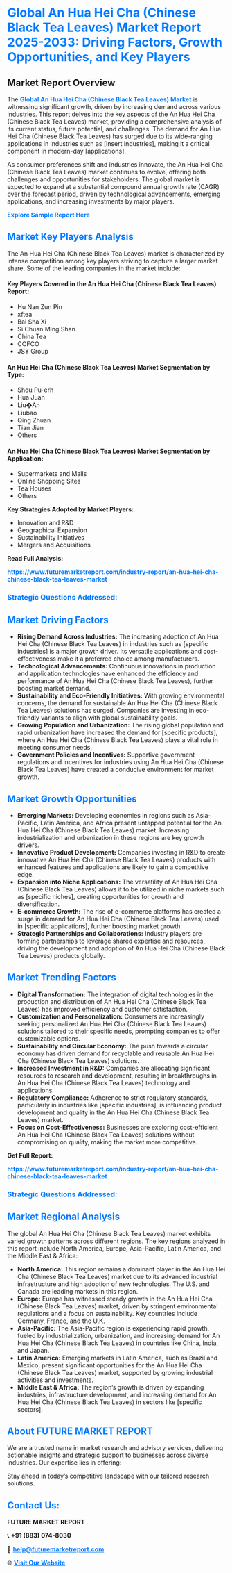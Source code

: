 <h1 style="color: #007BFF;">Global An Hua Hei Cha (Chinese Black Tea Leaves) Market Report 2025-2033: Driving Factors, Growth Opportunities, and Key Players</h1>

<section id="overview">
<h2>Market Report Overview</h2>
<p>The <a href="https://www.futuremarketreport.com/industry-report/an-hua-hei-cha-chinese-black-tea-leaves-market" style="color: #007BFF; text-decoration: none;"><strong>Global An Hua Hei Cha (Chinese Black Tea Leaves) Market</strong></a> is witnessing significant growth, driven by increasing demand across various industries. This report delves into the key aspects of the An Hua Hei Cha (Chinese Black Tea Leaves) market, providing a comprehensive analysis of its current status, future potential, and challenges. The demand for An Hua Hei Cha (Chinese Black Tea Leaves) has surged due to its wide-ranging applications in industries such as [insert industries], making it a critical component in modern-day [applications].</p>
<p>As consumer preferences shift and industries innovate, the An Hua Hei Cha (Chinese Black Tea Leaves) market continues to evolve, offering both challenges and opportunities for stakeholders. The global market is expected to expand at a substantial compound annual growth rate (CAGR) over the forecast period, driven by technological advancements, emerging applications, and increasing investments by major players.</p>
</section>

<section id="overview">
<p><a href="https://www.futuremarketreport.com/request-sample/reportId=55900" style="color: #007BFF; text-decoration: none;"><strong>Explore Sample Report Here</strong></a></p>
</section>

<section id="key-players">
<h2 style="color: #007BFF;">Market Key Players Analysis</h2>
<p>The An Hua Hei Cha (Chinese Black Tea Leaves) market is characterized by intense competition among key players striving to capture a larger market share. Some of the leading companies in the market include:</p>
<h4>Key Players Covered in the An Hua Hei Cha (Chinese Black Tea Leaves) Report:</h4>
<ul><li>Hu Nan Zun Pin</li><li>xftea</li><li>Bai Sha Xi</li><li>Si Chuan Ming Shan</li><li>China Tea</li><li>COFCO</li><li>JSY Group</li></ul>
<h4>An Hua Hei Cha (Chinese Black Tea Leaves) Market Segmentation by Type:</h4>
<ul><li>Shou Pu-erh</li><li>Hua Juan</li><li>Liu�An</li><li>Liubao</li><li>Qing Zhuan</li><li>Tian Jian</li><li>Others</li></ul>

<h4>An Hua Hei Cha (Chinese Black Tea Leaves) Market Segmentation by Application:</h4>
<ul><li>Supermarkets and Malls</li><li>Online Shopping Sites</li><li>Tea Houses</li><li>Others</li></ul>
<p><strong>Key Strategies Adopted by Market Players:</strong></p>
<ul>
<li>Innovation and R&D</li>
<li>Geographical Expansion</li>
<li>Sustainability Initiatives</li>
<li>Mergers and Acquisitions</li>
</ul>
</section>

<section>
<p><strong>Read Full Analysis: </strong></p><a href="https://www.futuremarketreport.com/industry-report/an-hua-hei-cha-chinese-black-tea-leaves-market" style="color: #007BFF; text-decoration: none;"><strong>https://www.futuremarketreport.com/industry-report/an-hua-hei-cha-chinese-black-tea-leaves-market</strong></a>
<h3 style="color: #007BFF;">Strategic Questions Addressed:</h3>
</section>

<section id="driving-factors">
<h2 style="color: #007BFF;">Market Driving Factors</h2>
<ul>
<li><strong>Rising Demand Across Industries:</strong> The increasing adoption of An Hua Hei Cha (Chinese Black Tea Leaves) in industries such as [specific industries] is a major growth driver. Its versatile applications and cost-effectiveness make it a preferred choice among manufacturers.</li>
<li><strong>Technological Advancements:</strong> Continuous innovations in production and application technologies have enhanced the efficiency and performance of An Hua Hei Cha (Chinese Black Tea Leaves), further boosting market demand.</li>
<li><strong>Sustainability and Eco-Friendly Initiatives:</strong> With growing environmental concerns, the demand for sustainable An Hua Hei Cha (Chinese Black Tea Leaves) solutions has surged. Companies are investing in eco-friendly variants to align with global sustainability goals.</li>
<li><strong>Growing Population and Urbanization:</strong> The rising global population and rapid urbanization have increased the demand for [specific products], where An Hua Hei Cha (Chinese Black Tea Leaves) plays a vital role in meeting consumer needs.</li>
<li><strong>Government Policies and Incentives:</strong> Supportive government regulations and incentives for industries using An Hua Hei Cha (Chinese Black Tea Leaves) have created a conducive environment for market growth.</li>
</ul>
</section>

<section id="growth-opportunities">
<h2 style="color: #007BFF;">Market Growth Opportunities</h2>
<ul>
<li><strong>Emerging Markets:</strong> Developing economies in regions such as Asia-Pacific, Latin America, and Africa present untapped potential for the An Hua Hei Cha (Chinese Black Tea Leaves) market. Increasing industrialization and urbanization in these regions are key growth drivers.</li>
<li><strong>Innovative Product Development:</strong> Companies investing in R&D to create innovative An Hua Hei Cha (Chinese Black Tea Leaves) products with enhanced features and applications are likely to gain a competitive edge.</li>
<li><strong>Expansion into Niche Applications:</strong> The versatility of An Hua Hei Cha (Chinese Black Tea Leaves) allows it to be utilized in niche markets such as [specific niches], creating opportunities for growth and diversification.</li>
<li><strong>E-commerce Growth:</strong> The rise of e-commerce platforms has created a surge in demand for An Hua Hei Cha (Chinese Black Tea Leaves) used in [specific applications], further boosting market growth.</li>
<li><strong>Strategic Partnerships and Collaborations:</strong> Industry players are forming partnerships to leverage shared expertise and resources, driving the development and adoption of An Hua Hei Cha (Chinese Black Tea Leaves) products globally.</li>
</ul>
</section>

<section id="trending-factors">
<h2 style="color: #007BFF;">Market Trending Factors</h2>
<ul>
<li><strong>Digital Transformation:</strong> The integration of digital technologies in the production and distribution of An Hua Hei Cha (Chinese Black Tea Leaves) has improved efficiency and customer satisfaction.</li>
<li><strong>Customization and Personalization:</strong> Consumers are increasingly seeking personalized An Hua Hei Cha (Chinese Black Tea Leaves) solutions tailored to their specific needs, prompting companies to offer customizable options.</li>
<li><strong>Sustainability and Circular Economy:</strong> The push towards a circular economy has driven demand for recyclable and reusable An Hua Hei Cha (Chinese Black Tea Leaves) solutions.</li>
<li><strong>Increased Investment in R&D:</strong> Companies are allocating significant resources to research and development, resulting in breakthroughs in An Hua Hei Cha (Chinese Black Tea Leaves) technology and applications.</li>
<li><strong>Regulatory Compliance:</strong> Adherence to strict regulatory standards, particularly in industries like [specific industries], is influencing product development and quality in the An Hua Hei Cha (Chinese Black Tea Leaves) market.</li>
<li><strong>Focus on Cost-Effectiveness:</strong> Businesses are exploring cost-efficient An Hua Hei Cha (Chinese Black Tea Leaves) solutions without compromising on quality, making the market more competitive.</li>
</ul>
</section>

<section>
<p><strong>Get Full Report: </strong></p><a href="https://www.futuremarketreport.com/industry-report/an-hua-hei-cha-chinese-black-tea-leaves-market" style="color: #007BFF; text-decoration: none;"><strong>https://www.futuremarketreport.com/industry-report/an-hua-hei-cha-chinese-black-tea-leaves-market</strong></a>
<h3 style="color: #007BFF;">Strategic Questions Addressed:</h3>
</section>


<section id="regional-analysis">
<h2 style="color: #007BFF;">Market Regional Analysis</h2>
<p>The global An Hua Hei Cha (Chinese Black Tea Leaves) market exhibits varied growth patterns across different regions. The key regions analyzed in this report include North America, Europe, Asia-Pacific, Latin America, and the Middle East & Africa:</p>
<ul>
<li><strong>North America:</strong> This region remains a dominant player in the An Hua Hei Cha (Chinese Black Tea Leaves) market due to its advanced industrial infrastructure and high adoption of new technologies. The U.S. and Canada are leading markets in this region.</li>
<li><strong>Europe:</strong> Europe has witnessed steady growth in the An Hua Hei Cha (Chinese Black Tea Leaves) market, driven by stringent environmental regulations and a focus on sustainability. Key countries include Germany, France, and the U.K.</li>
<li><strong>Asia-Pacific:</strong> The Asia-Pacific region is experiencing rapid growth, fueled by industrialization, urbanization, and increasing demand for An Hua Hei Cha (Chinese Black Tea Leaves) in countries like China, India, and Japan.</li>
<li><strong>Latin America:</strong> Emerging markets in Latin America, such as Brazil and Mexico, present significant opportunities for the An Hua Hei Cha (Chinese Black Tea Leaves) market, supported by growing industrial activities and investments.</li>
<li><strong>Middle East & Africa:</strong> The region’s growth is driven by expanding industries, infrastructure development, and increasing demand for An Hua Hei Cha (Chinese Black Tea Leaves) in sectors like [specific sectors].</li>
</ul>
</section>

<footer>
<h2 style="color: #007BFF;">About FUTURE MARKET REPORT</h2>
<p>We are a trusted name in market research and advisory services, delivering actionable insights and strategic support to businesses across diverse industries. Our expertise lies in offering:</p>

<p>Stay ahead in today’s competitive landscape with our tailored research solutions.</p>

<h2 style="color: #007BFF;">Contact Us:</h2>
<p><strong>FUTURE MARKET REPORT</strong></p>
<p>📞 <strong>+91 (883) 074-8030</strong></p>
<p>📧 <strong><a href="mailto:help@futuremarketreport.com" style="color: #007BFF;">help@futuremarketreport.com</a></strong></p>
<p>🌐 <strong><a href="https://www.futuremarketreport.com/" style="color: #007BFF;">Visit Our Website</a></strong></p>
</footer>